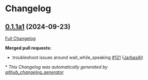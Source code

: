 # Changelog

## [0.1.1a1](https://github.com/OpenVoiceOS/ovos-bus-client/tree/0.1.1a1) (2024-09-23)

[Full Changelog](https://github.com/OpenVoiceOS/ovos-bus-client/compare/0.1.0...0.1.1a1)

**Merged pull requests:**

- troubleshoot issues around wait\_while\_speaking [\#121](https://github.com/OpenVoiceOS/ovos-bus-client/pull/121) ([JarbasAl](https://github.com/JarbasAl))



\* *This Changelog was automatically generated by [github_changelog_generator](https://github.com/github-changelog-generator/github-changelog-generator)*
